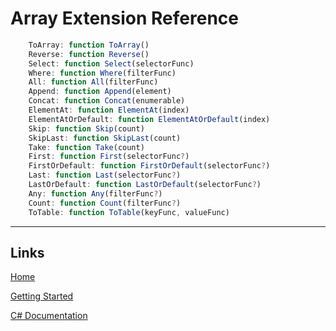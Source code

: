 # Array Extension Reference



```js
	ToArray: function ToArray()
    Reverse: function Reverse()
    Select: function Select(selectorFunc)
    Where: function Where(filterFunc)
    All: function All(filterFunc)
    Append: function Append(element)
    Concat: function Concat(enumerable)
    ElementAt: function ElementAt(index)
    ElementAtOrDefault: function ElementAtOrDefault(index)
    Skip: function Skip(count)
    SkipLast: function SkipLast(count)
    Take: function Take(count)
    First: function First(selectorFunc?)
    FirstOrDefault: function FirstOrDefault(selectorFunc?)
    Last: function Last(selectorFunc?)
    LastOrDefault: function LastOrDefault(selectorFunc?)
    Any: function Any(filterFunc?)
    Count: function Count(filterFunc?)
    ToTable: function ToTable(keyFunc, valueFunc)
```
___

## Links

[Home](../../Readme.md)

[Getting Started](../../GettingStarted.md)

[C# Documentation](/index.html)
